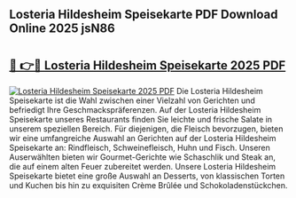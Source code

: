 ## Losteria Hildesheim Speisekarte PDF Download Online 2025 jsN86

# <h2><a href="http://gc7z3u.nevu.top/?p=Losteria+Hildesheim+Speisekarte">🔗 👉🔴 Losteria Hildesheim Speisekarte 2025 PDF</a></h2>

[![Losteria Hildesheim Speisekarte 2025 PDF](https://i.imgur.com/dBaPXMq.png)](http://gc7z3u.nevu.top/?p=Losteria+Hildesheim+Speisekarte)
Die Losteria Hildesheim Speisekarte ist die Wahl zwischen einer Vielzahl von Gerichten und befriedigt Ihre Geschmackspräferenzen. Auf der Losteria Hildesheim Speisekarte unseres Restaurants finden Sie leichte und frische Salate in unserem speziellen Bereich. Für diejenigen, die Fleisch bevorzugen, bieten wir eine umfangreiche Auswahl an Gerichten auf der Losteria Hildesheim Speisekarte an: Rindfleisch, Schweinefleisch, Huhn und Fisch. Unseren Auserwählten bieten wir Gourmet-Gerichte wie Schaschlik und Steak an, die auf einem alten Feuer zubereitet werden. Unsere Losteria Hildesheim Speisekarte bietet eine große Auswahl an Desserts, von klassischen Torten und Kuchen bis hin zu exquisiten Crème Brûlée und Schokoladenstückchen.
